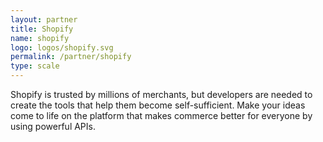 ```yaml
---
layout: partner
title: Shopify
name: shopify
logo: logos/shopify.svg
permalink: /partner/shopify
type: scale
---
```


Shopify is trusted by millions of merchants, but developers are needed to create the tools that help them become self-sufficient. Make your ideas come to life on the platform that makes commerce better for everyone by using powerful APIs.